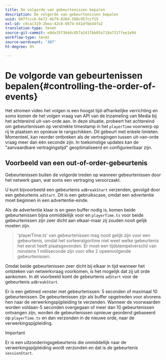 ```yaml
---
title: De volgorde van gebeurtenissen bepalen
description: De volgorde van gebeurtenissen bepalen
uuid: 007fccc6-be72-4b79-826d-588c957ccf15
exl-id: c0cac319-2bea-42c8-8674-641dfbb44fa2
translation-type: tm+mt
source-git-commit: e0da35f364dc057a241fbb05a718a731ffee1e94
workflow-type: tm+mt
source-wordcount: '307'
ht-degree: 0%

---
```


# De volgorde van gebeurtenissen bepalen{#controlling-the-order-of-events}

Het stromen video het volgen is een hoogst tijd-afhankelijke verrichting en soms komen de het volgen vraag van API van de Inzameling van Media bij het achtereind uit-van-orde aan. In deze situatie, probeert het achtereind om gebeurtenissen op verstrekte timestamp in het `playerTime` voorwerp op rij te plaatsen en opnieuw te rangschikken.  Dit gebeurt met enkele limieten. Momenteel, kan reorder ontbreken als de vertragingen tussen uit-van-orde vraag meer dan één seconde zijn. In toekomstige updates kan de &quot;aanvaardbare vertragingstijd&quot; geoptimaliseerd en configureerbaar zijn.

## Voorbeeld van een out-of-order-gebeurtenis
Gebeurtenissen buiten de volgorde treden op wanneer gebeurtenissen door het netwerk gaan, wat soms een vertraging veroorzaakt.

U kunt bijvoorbeeld een gebeurtenis `adBreakStart` verzenden, gevolgd door een gebeurtenis `adStart`. Dit is een gebruikscase, omdat een advertentie moet beginnen in een advertentie-einde.

Als de advertentie klaar is en geen buffer nodig is, komen beide gebeurtenissen bijna onmiddellijk voor en `playerTime.ts` voor beide gebeurtenissen zijn zeer dicht aan elkaar-maar zij zouden nooit gelijk moeten zijn.

> &#39;playerTime.ts&#39; van gebeurtenissen mag nooit gelijk zijn voor een gebeurtenis, omdat het sorteeralgoritme niet weet welke gebeurtenis het eerst heeft plaatsgevonden. Er moet een tijdstempelverschil van minstens 1 milliseconde zijn voor elke 2 opeenvolgende gebeurtenissen.

Omdat beide gebeurtenissen zeer dicht bij elkaar in tijd wanneer het ontsteken van netwerkvraag voorkomen, is het mogelijk dat zij uit orde aankomen. In dit voorbeeld komt de gebeurtenis `adStart` voor de gebeurtenis `adBreakStart`.


Er is een getimed venster met gebeurtenissen: 5 seconden of maximaal 10 gebeurtenissen. De gebeurtenissen zijn als buffer opgetreden voor alvorens hen naar de verwerkingspijpleiding te verzenden. Wanneer de voorwaarden worden voldaan-5 seconden overgegaan of meer dan 10 gebeurtenissen ontvangen zijn, worden de gebeurtenissen opnieuw geordend gebaseerd op `playerTime.ts` en dan verzonden in de nieuwe orde, naar de verwerkingspijpleiding.

>[!IMPORTANT]
>
>Er is een uitzonderingsgebeurtenis die onmiddellijk naar de verwerkingspijpleiding wordt verzonden en dat is de gebeurtenis `sessionStart`.
